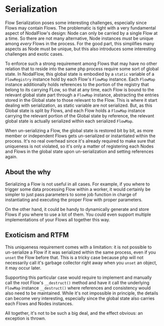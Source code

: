 # Serialization

Flow Serialization poses some interesting challenges, especially since Flows may contain Flows. The problematic is tight with a very fundamental aspect of NodalFlow's design: Node can only be carried by a single Flow at a time. 
So there are not many alternative, Node instances _must_ be unique among _every_ Flows in the process. For the good part, this simplifies many aspects as Node must be unique, but this also introduces some interesting challenges and exotic cases.

To enforce such a strong requirement among Flows that may have no other relation that to reside into the same php process require some sort of global state. In NodalFlow, this global state is embodied by a `static` variable of a `FlowRegistry` instance hold by each Flow's `FlowMap` instance.
Each `FlowMap` instance additionally holds references to the portion of the registry that belong to its carrying FLow, so that at any time, each Flow is bound to the relevant global state part through a `FlowMap` instance, abstracting the entries stored in the Global state to those relevant to the Flow.
This is where it start dealing with serialization, as static variable are not serialized. But, as this Global state is split by Flows, and each Flow holds a `FlowMap` instance carrying the relevant portion of the Global state by reference, the relevant global state is actually serialized within each serialized `FlowMap`.

When un-serializing a Flow, the global state is restored bit by bit, as more member or independent Flows gets un-serialized or instantiated within the process. It's no real overhead since it's already required to make sure that uniqueness is not violated, so it's only a matter of registering each Nodes and Flows in the global state upon un-serialization and setting references again.

## About the why

Serializing a Flow is not useful in all cases. For example, if you where to trigger some data processing Flow within a worker, it would certainly be simpler to just pass parameters to some job function in charge of instantiating and executing the proper Flow with proper parameters.

On the other hand, it could be handy to dynamically generate and store Flows if you where to use a lot of them. You could even support multiple implementations of your Flows all together this way.

## Exoticism and RTFM

This uniqueness requirement comes with a limitation: it is not possible to un-serialize a Flow if it was serialized within the same process, even if you `unset` the Flow before that. This is a tricky case because php will not necessarily call it's garbage collector right away when you `unset` an object, it may occur later. 

Supporting this particular case would require to implement and manually call the root Flow's `__destruct()` method and have it call the underlying `FlowMap` instance `__destruct()` where references and consistency would also need to be maintained. While it's not impossible in principle, the details can become very interesting, especially since the global state also carries each Flows and Nodes instances.
 
All together, it's not to be such a big deal, and the effect obvious: an exception is thrown.
